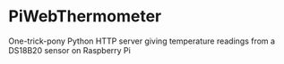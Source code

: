 # PiWebThermometer
One-trick-pony Python HTTP server giving temperature readings from a DS18B20 sensor on Raspberry Pi
